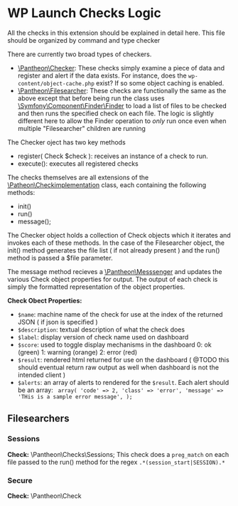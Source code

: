 # WP Launch Checks Logic

All the checks in this extension should be explained in detail here. This file should be organized by command and type checker

There are currently two broad types of checkers. 
  * [\Pantheon\Checker](php/pantheon/checker.php): These checks simply examine a piece of data and register and alert if the data exists. For instance, does the ```wp-content/object-cache.php``` exist? If so some object caching is enabled.  
  * [\Pantheon\Filesearcher](php/pantheon/filesearcher.php): These checks are functionally the same as the above except that before being run the class uses [\Symfony\Component\Finder\Finder](http://symfony.com/doc/current/components/finder.html) to load a list of files to be checked and then runs the specified check on each file. The logic is slightly different here to allow the Finder operation to *only* run once even when multiple "Filesearcher" children are running


The Checker oject has two key methods 
  * register( Check $check ): receives an instance of a check to run.
  * execute(): executes all registered checks
  
The checks themselves are all extensions of the [\Patheon\Checkimplementation](php/pantheon/Checkimplemtation.php) class, each containing the following methods: 
  * init()
  * run()
  * message();

The Checker object holds a collection of Check objects which it iterates and invokes each of these methods. In the case of the Filesearcher object, the init() method generates the file list ( if not already present ) and the run() method is passed a $file parameter.

The message method recieves a [\Pantheon\Messsenger](php/pantheon/messenger.php) and updates the various Check object properties for output. The output of each check is simply the formatted representation of the object properties. 

**Check Obect Properties:**
  * ```$name```: machine name of the check for use at the index of the returned JSON ( if json is specified )
  * ```$description```: textual description of what the check does
  * ```$label```: display version of check name used on dashboard
  * ```$score```: used to toggle display mechanisms in the dashboard
    0: ok (green)
    1: warning (orange)
    2: error (red)
  * ```$result```: rendered html returned for use on the dashboard ( @TODO this should eventual return raw output as well when dashboard is not the intended client )
  * ```$alerts```: an array of alerts to rendered for the ```$result```. Each alert should be an array: ``` array(
      'code' => 2,
      'class' => 'error',
      'message' => 'THis is a sample error message',
    );```

## Filesearchers

### Sessions
**Check:** \Pantheon\Checks\Sessions;
This check does a ```preg_match``` on each file passed to the run() method for the regex ```.*(session_start|SESSION).*```

### Secure
**Check:** \Pantheon\Check
